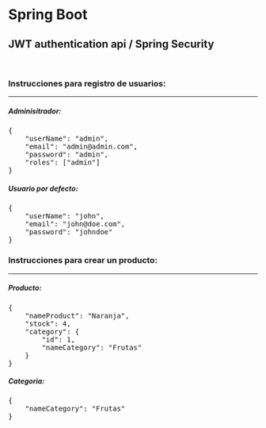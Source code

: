 <h1>Spring Boot</h1>
<h2>JWT authentication api / Spring Security</h2>
<br>

<h3>Instrucciones para registro de usuarios:</h3>
<hr>
<h5><strong>Adminisitrador:</strong></h5>

<pre>
{
    "userName": "admin",
    "email": "admin@admin.com",
    "password": "admin",
    "roles": ["admin"]
}
</pre>

<h5><strong>Usuario por defecto:</strong></h5>

<pre>
{
    "userName": "john",
    "email": "john@doe.com",
    "password": "johndoe"
}
</pre>


<h3>Instrucciones para crear un producto:</h3>
<hr>
<h5><strong>Producto:</strong></h5>

<pre>
{
    "nameProduct": "Naranja",
    "stock": 4,
    "category": {
        "id": 1,
        "nameCategory": "Frutas"
    }
}
</pre>

<h5><strong>Categoria:</strong></h5>

<pre>
{
    "nameCategory": "Frutas"
}
</pre>



